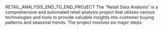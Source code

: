 
RETAIL_ANALYSIS_END_TO_END_PROJECT
The "Retail Data Analysis" is a comprehensive and automated retail analysis project that utilizes various technologies and tools to provide valuable insights into customer buying patterns and seasonal trends. The project involves six major steps:
